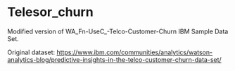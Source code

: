 # Telesor_churn

Modified version of WA_Fn-UseC_-Telco-Customer-Churn IBM Sample Data Set.

Original dataset:
https://www.ibm.com/communities/analytics/watson-analytics-blog/predictive-insights-in-the-telco-customer-churn-data-set/
